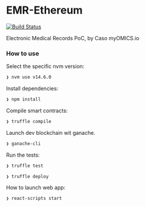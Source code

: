 # EMR-Ethereum
[![Build Status](https://travis-ci.org/jimcase/EMR-Ethereum.svg?branch=main)](https://travis-ci.org/jimcase/EMR-Ethereum)

Electronic Medical Records PoC, by Caso myOMICS.io



### How to use

Select the specific nvm version:
```bash
❯ nvm use v14.6.0 
```

Install dependencies:
```bash
❯ npm install 
```
Compile smart contracts:
```bash
❯ truffle compile 
```
Launch dev blockchain wit ganache.
```bash
❯ ganache-cli 
```
Run the tests:
```bash
❯ truffle test 
```
```bash
❯ truffle deploy
```


How to launch web app:
```bash
❯ react-scripts start
```

